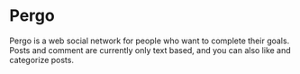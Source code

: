 # Pergo
Pergo is a web social network for people who want to complete their goals. Posts and comment are currently only text based, and you can also like and categorize posts.
